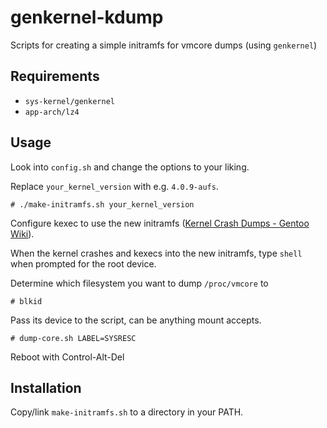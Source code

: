 genkernel-kdump
===============

Scripts for creating a simple initramfs for vmcore dumps (using `genkernel`)

Requirements
------------
- `sys-kernel/genkernel`
- `app-arch/lz4`

Usage
-----
Look into `config.sh` and change the options to your liking.

Replace `your_kernel_version` with e.g. `4.0.9-aufs`.
```
# ./make-initramfs.sh your_kernel_version
```
Configure kexec to use the new initramfs ([Kernel Crash Dumps - Gentoo Wiki](https://wiki.gentoo.org/wiki/Kernel_Crash_Dumps)).


When the kernel crashes and kexecs into the new initramfs,
type `shell` when prompted for the root device.

Determine which filesystem you want to dump `/proc/vmcore` to
```
# blkid
```

Pass its device to the script, can be anything mount accepts.
```
# dump-core.sh LABEL=SYSRESC
```

Reboot with Control-Alt-Del

Installation
------------
Copy/link `make-initramfs.sh` to a directory in your PATH.
